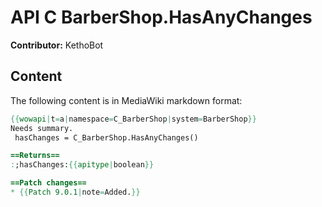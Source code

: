 # API C BarberShop.HasAnyChanges

**Contributor:** KethoBot

## Content

The following content is in MediaWiki markdown format:

```mediawiki
{{wowapi|t=a|namespace=C_BarberShop|system=BarberShop}}
Needs summary.
 hasChanges = C_BarberShop.HasAnyChanges()

==Returns==
:;hasChanges:{{apitype|boolean}}

==Patch changes==
* {{Patch 9.0.1|note=Added.}}
```